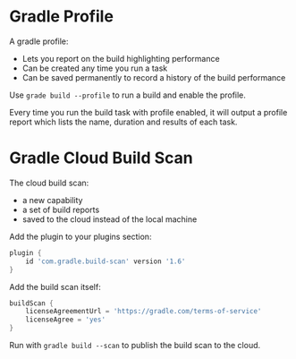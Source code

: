 # Gradle Profile

A gradle profile:

* Lets you report on the build highlighting performance
* Can be created any time you run a task
* Can be saved permanently to record a history of the build performance

Use `grade build --profile` to run a build and enable the profile.

Every time you run the build task with profile enabled, it will output a profile report which lists the name, duration and results of each task.

# Gradle Cloud Build Scan

The cloud build scan:
* a new capability
* a set of build reports
* saved to the cloud instead of the local machine

Add the plugin to your plugins section:

```groovy
plugin {
    id 'com.gradle.build-scan' version '1.6'
}
```

Add the build scan itself:

```groovy
buildScan {
    licenseAgreementUrl = 'https://gradle.com/terms-of-service'
    licenseAgree = 'yes'
}
```

Run with `gradle build --scan` to publish the build scan to the cloud.